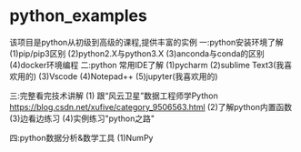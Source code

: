 # python_examples
该项目是python从初级到高级的课程,提供丰富的实例
一:python安装环境了解
(1)pip/pip3区别
(2)python2.X与python3.X
(3)anconda与conda的区别
(4)docker环境编程
二:python 常用IDE了解
(1)pycharm
(2)sublime Text3(我喜欢用的)
(3)Vscode
(4)Notepad++
(5)jupyter(我喜欢用的)

三:完整看完技术讲解
 (1) 跟“风云卫星”数据工程师学Python
   https://blog.csdn.net/xufive/category_9506563.html
 (2)了解python内置函数
 (3)边看边练习
 (4)实例练习"python之路"

 四:python数据分析&数学工具
 (1)NumPy

